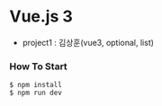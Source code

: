 # Vue.js 3 
- project1 : 김상훈(vue3, optional, list)

### How To Start
```
$ npm install
$ npm run dev
```
